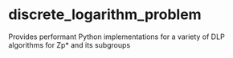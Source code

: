 # discrete_logarithm_problem
Provides performant Python implementations for a variety of DLP algorithms for Zp* and its subgroups
